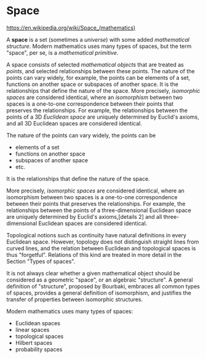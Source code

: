 # Space

https://en.wikipedia.org/wiki/Space_(mathematics)

A **space** is a set (sometimes a *universe*) with some added *mathematical structure*. Modern mathematics uses many types of spaces, but the term "space", per se, is a *mathematical primitive*.

A space consists of selected *mathematical objects* that are treated as *points*, and selected relationships between these points. The nature of the points can vary widely, for example, the points can be elements of a set, functions on another space or subspaces of another space. It is the relationships that define the nature of the space. More precisely, *isomorphic spaces* are considered identical, where an *isomorphism* between two spaces is a one-to-one correspondence between their points that preserves the relationships. For example, the relationships between the points of a 3D *Euclidean space* are uniquely determined by Euclid's axioms, and all 3D Euclidean spaces are considered identical.


The nature of the points can vary widely, the points can be
- elements of a set
- functions on another space
- subspaces of another space
- etc.

It is the relationships that define the nature of the space.

More precisely, *isomorphic spaces* are considered identical, where an isomorphism between two spaces is a one-to-one correspondence between their points that preserves the relationships. For example, the relationships between the points of a three-dimensional Euclidean space are uniquely determined by Euclid's axioms,[details 2] and all three-dimensional Euclidean spaces are considered identical.

Topological notions such as continuity have natural definitions in every Euclidean space. However, topology does not distinguish straight lines from curved lines, and the relation between Euclidean and topological spaces is thus "forgetful". Relations of this kind are treated in more detail in the Section "Types of spaces".

It is not always clear whether a given mathematical object should be considered as a geometric "space", or an algebraic "structure". A general definition of "structure", proposed by Bourbaki, embraces all common types of spaces, provides a general definition of isomorphism, and justifies the transfer of properties between isomorphic structures.

Modern mathematics uses many types of spaces:
- Euclidean spaces
- linear spaces
- topological spaces
- Hilbert spaces
- probability spaces
